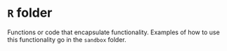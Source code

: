 # `R` folder
Functions or code that encapsulate functionality.
Examples of how to use this functionality go in the `sandbox` folder.
